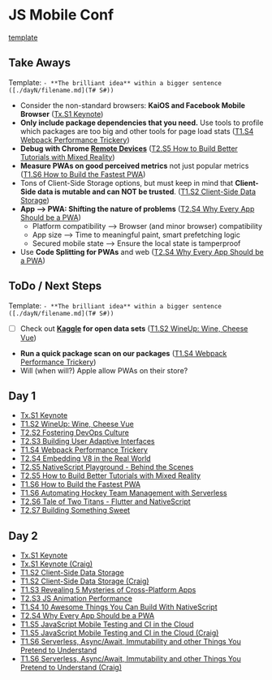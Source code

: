 # JS Mobile Conf

[template](./template.md)

## Take Aways

Template: `- **The brilliant idea** within a bigger sentence ([./dayN/filename.md](T# S#))`

- Consider the non-standard browsers: **KaiOS and Facebook Mobile Browser** ([Tx.S1 Keynote](./day1/keynote.md))
- **Only include package dependencies that you need.** Use tools to profile which packages are too big and other tools for page load stats ([T1.S4 Webpack Performance Trickery](./day1/Webpack%20Performance%20Trickery.md))
- **Debug with Chrome [Remote Devices](https://developers.google.com/web/tools/chrome-devtools/remote-debugging)** ([T2.S5 How to Build Better Tutorials with Mixed Reality](./day1/How%20to%20Build%20Better%20Tutorials%20with%20Mixed%20Reality.md))
- **Measure PWAs on good perceived metrics** not just popular metrics ([T1.S6 How to Build the Fastest PWA](./day1/Fastest%20PWA.md))
- Tons of Client-Side Storage options, but must keep in mind that **Client-Side data is mutable and can NOT be trusted**. ([T1.S2 Client-Side Data Storage](./day2/Client-Side%20Data%20Storage.md))
- **App --> PWA: Shifting the nature of problems** ([T2.S4 Why Every App Should be a PWA](./day2/Make%20It%20A%20PWA.md))
  - Platform compatibility --> Browser (and minor browser) compatibility
  - App size --> Time to meaningful paint, smart prefetching logic
  - Secured mobile state --> Ensure the local state is tamperproof
- Use **Code Splitting for PWAs** and web ([T2.S4 Why Every App Should be a PWA](./day2/Make%20It%20A%20PWA.md))

## ToDo / Next Steps

Template: `- **The brilliant idea** within a bigger sentence ([./dayN/filename.md](T# S#))`

- [ ] Check out **[Kaggle](https://www.kaggle.com/datasets?utm_medium=paid&utm_source=google.com+search&utm_campaign=datasets&gclid=CjwKCAiAzanuBRAZEiwA5yf4umyVYrQlpt9urYPWGZaiSM0J-d-4b8uWTgiAYOd2z6X6yKajlaDZABoCHQwQAvD_BwE) for open data sets** ([T1.S2 WineUp: Wine, Cheese Vue](./day1/wineup.md))
- **Run a quick package scan on our packages** ([T1.S4 Webpack Performance Trickery](./day1/Webpack%20Performance%20Trickery%20%28T1%20S3%29.md))
- Will (when will?) Apple allow PWAs on their store?


## Day 1

- [Tx.S1 Keynote](./day1/keynote.md)
- [T1.S2 WineUp: Wine, Cheese Vue](./day1/wineup.md)
- [T2.S2 Fostering DevOps Culture](./day1/Fostering%20DevOps%20Culture.md)
- [T2.S3 Building User Adaptive Interfaces](./day1/Building%20User%20Adaptive%20Interfaces.md)
- [T1.S4 Webpack Performance Trickery](./day1/Webpack%20Performance%20Trickery.md)
- [T2.S4 Embedding V8 in the Real World](./day1/Embedding%20V8%20in%20the%20Real%20World.md)
- [T2.S5 NativeScript Playground - Behind the Scenes](./day1/NativeScript%20Playground%20-%20Behind%20the%20Scenes.md)
- [T2.S5 How to Build Better Tutorials with Mixed Reality](How%20to%20Build%20Better%20Tutorials%20with%20Mixed%20Reality.md)
- [T1.S6 How to Build the Fastest PWA](Fastest%20PWA.md)
- [T1.S6 Automating Hockey Team Management with Serverless](Serverless.md)
- [T2.S6 Tale of Two Titans - Flutter and NativeScript](./day1/Tale%20of%20Two%20Titans%20-%20Flutter%20and%20NativeScript.md)
- [T2.S7 Building Something Sweet](./day1/Building%20Something%20Sweet.md)

## Day 2

- [Tx.S1 Keynote](./day2/Keynote.md)
- [Tx.S1 Keynote (Craig)](./day2/Keynote%20-%20You%20Are%20Awesome.md)
- [T1.S2 Client-Side Data Storage](./day2/Client-Side%20Data%20Storage.md)
- [T1.S2 Client-Side Data Storage (Craig)](./day2/Client-side%20Data%20Storage.md)
- [T1.S3 Revealing 5 Mysteries of Cross-Platform Apps](./day2/Revealing%205%20Mysteries%20of%20Cross-Platform%20Apps.md)
- [T2.S3 JS Animation Performance](./day2/JS%20Animation%20Performance(T2%20S3).md)
- [T1.S4 10 Awesome Things You Can Build With NativeScript](./day2/10%20Awesome%20Things%20You%20Can%20Build%20With%20NativeScript.md)
- [T2.S4 Why Every App Should be a PWA](./day2/Make%20It%20A%20PWA.md)
- [T1.S5 JavaScript Mobile Testing and CI in the Cloud](./day2/Mobile%20Testing%20and%20CI.md)
- [T1.S5 JavaScript Mobile Testing and CI in the Cloud (Craig)](./day2/JavaScript%20Mobile%20Testing%20and%20CI%20in%20the%20Cloud.md)
- [T1.S6 Serverless, Async/Await, Immutability and other Things You Pretend to Understand](./day2/Serverless%20Async%20and%20Immutability.md)
- [T1.S6 Serverless, Async/Await, Immutability and other Things You Pretend to Understand (Craig)](./day2/Serverless%2C%20Async%3AAwait%2C%20Immutability%20and%20Other%20Things%20You%20Pretend%20to%20Understand.md)
